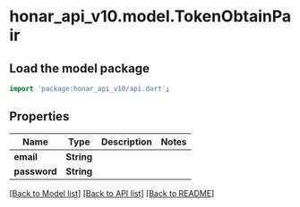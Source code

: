 # honar_api_v10.model.TokenObtainPair

## Load the model package

```dart
import 'package:honar_api_v10/api.dart';
```

## Properties

Name | Type | Description | Notes
------------ | ------------- | ------------- | -------------
**email** | **String** |  |
**password** | **String** |  |

[[Back to Model list]](../README.md#documentation-for-models) [[Back to API list]](../README.md#documentation-for-api-endpoints) [[Back to README]](../README.md)


